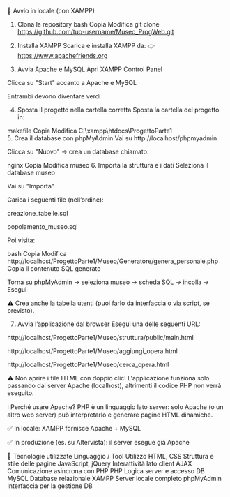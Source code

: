 🚀 Avvio in locale (con XAMPP)
1. Clona la repository
bash
Copia
Modifica
git clone https://github.com/tuo-username/Museo_ProgWeb.git
2. Installa XAMPP
Scarica e installa XAMPP da:
👉 https://www.apachefriends.org

3. Avvia Apache e MySQL
Apri XAMPP Control Panel

Clicca su "Start" accanto a Apache e MySQL

Entrambi devono diventare verdi

4. Sposta il progetto nella cartella corretta
Sposta la cartella del progetto in:

makefile
Copia
Modifica
C:\xampp\htdocs\ProgettoParte1\
5. Crea il database con phpMyAdmin
Vai su http://localhost/phpmyadmin

Clicca su "Nuovo" → crea un database chiamato:

nginx
Copia
Modifica
museo
6. Importa la struttura e i dati
Seleziona il database museo

Vai su "Importa"

Carica i seguenti file (nell’ordine):

creazione_tabelle.sql

popolamento_museo.sql

Poi visita:

bash
Copia
Modifica
http://localhost/ProgettoParte1/Museo/Generatore/genera_personale.php
Copia il contenuto SQL generato

Torna su phpMyAdmin → seleziona museo → scheda SQL → incolla → Esegui

⚠️ Crea anche la tabella utenti (puoi farlo da interfaccia o via script, se previsto).

7. Avvia l’applicazione dal browser
Esegui una delle seguenti URL:

http://localhost/ProgettoParte1/Museo/struttura/public/main.html

http://localhost/ProgettoParte1/Museo/aggiungi_opera.html

http://localhost/ProgettoParte1/Museo/cerca_opera.html

⚠️ Non aprire i file HTML con doppio clic!
L'applicazione funziona solo passando dal server Apache (localhost), altrimenti il codice PHP non verrà eseguito.

ℹ️ Perché usare Apache?
PHP è un linguaggio lato server:
solo Apache (o un altro web server) può interpretarlo e generare pagine HTML dinamiche.

✅ In locale: XAMPP fornisce Apache + MySQL

✅ In produzione (es. su Altervista): il server esegue già Apache

🧰 Tecnologie utilizzate
Linguaggio / Tool	Utilizzo
HTML, CSS	Struttura e stile delle pagine
JavaScript, jQuery	Interattività lato client
AJAX	Comunicazione asincrona con PHP
PHP	Logica server e accesso DB
MySQL	Database relazionale
XAMPP	Server locale completo
phpMyAdmin	Interfaccia per la gestione DB
